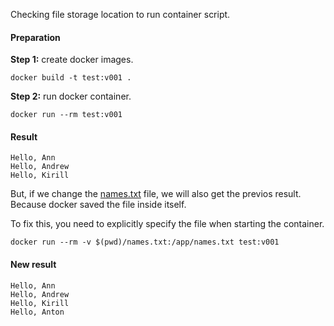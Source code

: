 Сhecking file storage location to run container script.

#### Preparation

**Step 1:** create docker images.

    docker build -t test:v001 .

**Step 2:** run docker container.

    docker run --rm test:v001

#### Result

    Hello, Ann
    Hello, Andrew
    Hello, Kirill

But, if we change the [names.txt](./names.txt) file, we will also get the previos result.
Because docker saved the file inside itself.

To fix this, you need to explicitly specify the file when starting the container.

    docker run --rm -v $(pwd)/names.txt:/app/names.txt test:v001

#### New result

    Hello, Ann
    Hello, Andrew
    Hello, Kirill
    Hello, Anton
